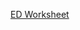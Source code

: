 [ED Worksheet](https://docs.google.com/spreadsheets/d/1mLKfoCK-8Cju7lugnzSgFe6UvPUAXvGj/edit?usp=sharing&ouid=104016672709720149253&rtpof=true&sd=true)